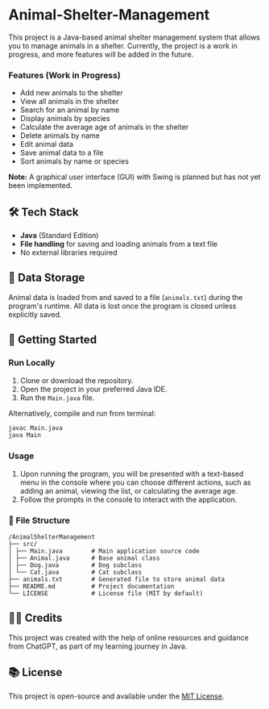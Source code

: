 # Animal-Shelter-Management

This project is a Java-based animal shelter management system that allows you to manage animals in a shelter. Currently, the project is a work in progress, and more features will be added in the future.

### Features (Work in Progress)

- Add new animals to the shelter
- View all animals in the shelter
- Search for an animal by name
- Display animals by species
- Calculate the average age of animals in the shelter
- Delete animals by name
- Edit animal data
- Save animal data to a file
- Sort animals by name or species

**Note:** A graphical user interface (GUI) with Swing is planned but has not yet been implemented.

## 🛠 Tech Stack

- **Java** (Standard Edition)
- **File handling** for saving and loading animals from a text file
- No external libraries required

## 💾 Data Storage

Animal data is loaded from and saved to a file (`animals.txt`) during the program's runtime. All data is lost once the program is closed unless explicitly saved.

## 🚀 Getting Started

### Run Locally

1. Clone or download the repository.
2. Open the project in your preferred Java IDE.
3. Run the `Main.java` file.

Alternatively, compile and run from terminal:

```bash
javac Main.java
java Main
```

### Usage

1. Upon running the program, you will be presented with a text-based menu in the console where you can choose different actions, such as adding an animal, viewing the list, or calculating the average age.
2. Follow the prompts in the console to interact with the application.



### 📂 File Structure
```
/AnimalShelterManagement
├── src/
│ ├── Main.java        # Main application source code
│ ├── Animal.java      # Base animal class
│ ├── Dog.java         # Dog subclass
│ └── Cat.java         # Cat subclass
├── animals.txt        # Generated file to store animal data
├── README.md          # Project documentation
└── LICENSE            # License file (MIT by default)
```

## 🙋‍♂️ Credits

This project was created with the help of online resources and guidance from ChatGPT, as part of my learning journey in Java.

## 📚 License

This project is open-source and available under the [MIT License](LICENSE).

